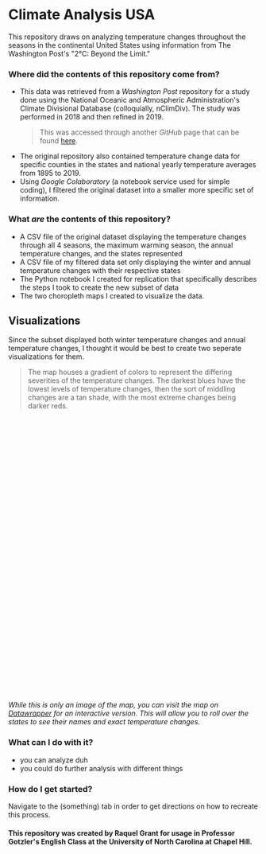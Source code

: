 # Climate Analysis USA

This repository draws on analyzing temperature changes throughout the seasons in the continental United States using information from The Washington Post's "2°C: Beyond the Limit."
 
### Where did the contents of this repository come from?

- This data was retrieved from a *Washington Post* repository for a study done using the National Oceanic and Atmospheric Administration's Climate Divisional Database (colloquially, nClimDiv). The study was performed in 2018 and then refined in 2019.
   > This was accessed through another *GitHub* page that can be found [here](https://github.com/washingtonpost/data-2C-beyond-the-limit-usa).
- The original repository also contained temperature change data for specific counties in the states and national yearly temperature averages from 1895 to 2019.
- Using *Google Colaboratory* (a notebook service used for simple coding), I filtered the original dataset into a smaller more specific set of information. 

### What *are* the contents of this repository?

-  A CSV file of the original dataset displaying the temperature changes through all 4 seasons, the maximum warming season, the annual temperature changes, and the states represented
-  A CSV file of my filtered data set only displaying the winter and annual temperature changes with their respective states
- The Python notebook I created for replication that specifically describes the steps I took to create the new subset of data  
- The two choropleth maps I created to visualize the data.

## Visualizations

Since the subset displayed both winter temperature changes and annual temperature changes, I thought it would be best to create two seperate visualizations for them. 

>The map houses a gradient of colors to represent the differing severities of the temperature changes. The darkest blues have the lowest levels of temperature changes, then the sort of middling changes are a tan shade, with the most extreme changes being darker reds.


<div style="min-height:556px"><script type="text/javascript" defer src="https://datawrapper.dwcdn.net/vOH2p/embed.js?v=3" charset="utf-8"></script><noscript><img src="https://datawrapper.dwcdn.net/vOH2p/full.png" alt="" /></noscript></div>

*While this is only an image of the map, you can visit the map on [Datawrapper](https://www.datawrapper.de/_/vOH2p/) for an interactive version. This will allow you to roll over the states to see their names and exact temperature changes.*

### What can I do with it?

- you can analyze duh
- you could do further analysis with different things

### How do I get started?

Navigate to the (something) tab in order to get directions on how to recreate this process. 
#### This repository was created by Raquel Grant for usage in Professor Gotzler's English Class at the University of North Carolina at Chapel Hill. 
